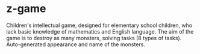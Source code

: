 # z-game
Children's intellectual game, designed for elementary school children, who lack basic knowledge of mathematics and English language.
The aim of the game is to destroy as many monsters, solving tasks (8 types of tasks).
Auto-generated appearance and name of the monsters.
